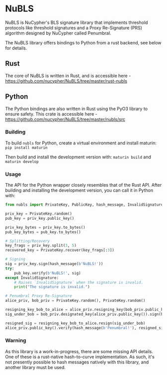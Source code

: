# NuBLS
NuBLS is NuCypher's BLS signature library that implements threshold protocols
like threshold signatures and a Proxy Re-Signature (PRS) algorithm designed
by NuCypher called Penumbral.

The NuBLS library offers bindings to Python from a rust backend, see below for
details.

## Rust
The core of NuBLS is written in Rust, and is accessible here - https://github.com/nucypher/NuBLS/tree/master/rust-nubls

## Python
The Python bindings are also written in Rust using the PyO3 library to ensure
safety. This crate is accessible here - https://github.com/nucypher/NuBLS/tree/master/nubls/src

### Building
To build `nubls` for Python, create a virtual environment and install maturin:
`pip install maturin`

Then build and install the development version with:
`maturin build` and `maturin develop`

### Usage
The API for the Python wrapper closely resembles that of the Rust API. After
building and installing the development version, you can call it in Python with:
```python
from nubls import PrivateKey, PublicKey, hash_message, InvalidSignature

priv_key = PrivateKey.random()
pub_key = priv_key.public_key()

priv_key_bytes = priv_key.to_bytes()
pub_key_bytes = pub_key.to_bytes()

# Splitting/Recovery
key_frags = priv_key.split(3, 5)
recovered_key = PrivateKey.recover(key_frags[:3])

# Signing
sig = priv_key.sign(hash_message(b'NuBLS!'))
try:
    pub_key.verify(b'NuBLS!', sig)
except InvalidSignature:
    # Raises `InvalidSignature` when the signature is invalid.
    print("The signature is invalid.")

# Penumbral Proxy Re-Signature
alice_priv, bob_priv = PrivateKey.random(), PrivateKey.random()

resigning_key_bob_to_alice = alice_priv.resigning_key(bob_priv.public_key())
sig_under_bob = bob_priv.designated_key(alice_priv.public_key()).sign(hash_message(b'Penumbral!'))

resigned_sig = resigning_key_bob_to_alice.resign(sig_under_bob)
alice_priv.public_key().verify(hash_message(b'Penumbral!'), resigned_sig)
```

### Warning
As this library is a work-in-progress, there are some missing API details.
One of these is a rust-native hash-to-curve implementation. As such, it's not
presently possible to hash messages natively with this library, and another
library must be used.
